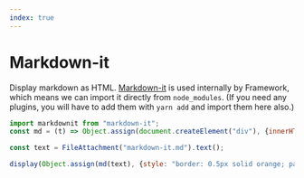 ```yaml
---
index: true
---
```


# Markdown-it

Display markdown as HTML. [Markdown-it](https://github.com/markdown-it/markdown-it) is used internally by Framework, which means we can import it directly from `node_modules`. (If you need any plugins, you will have to add them with `yarn add` and import them here also.)

```js echo
import markdownit from "markdown-it";
const md = (t) => Object.assign(document.createElement("div"), {innerHTML: markdownit().render(t)});
```

```js echo
const text = FileAttachment("markdown-it.md").text();
```

```js echo
display(Object.assign(md(text), {style: "border: 0.5px solid orange; padding: 3em;"}));
```
